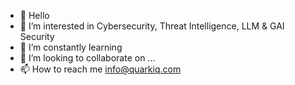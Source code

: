 - 👋 Hello
- 👀 I’m interested in Cybersecurity, Threat Intelligence, LLM & GAI Security
- 🌱 I’m constantly learning 
- 💞️ I’m looking to collaborate on ...
- 📫 How to reach me info@quarkiq.com 

<!---
subzer0girl2/subzer0girl2 is a ✨ special ✨ repository because its `README.md` (this file) appears on your GitHub profile.
You can click the Preview link to take a look at your changes.
--->
